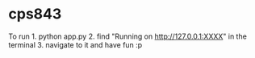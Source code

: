 # cps843

To run 
    1. python app.py
    2. find "Running on http://127.0.0.1:XXXX" in the terminal
    3. navigate to it and have fun :p 